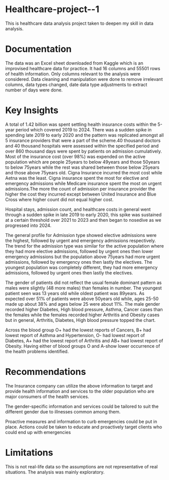 # Healthcare-project--1
This is healthcare data analysis project taken to deepen my skill in data analysis.

# Documentation
The data was an Excel sheet downloaded from Kaggle which is an improvised healthcare data for practice. It had 16 columns and 55501 rows of health information. Only columns  relevant to the analysis were considered. Data cleaning and manipulation were done to remove irrelevant columns, data types changed, date data type adjustments to extract number of  days were done.

# Key Insights
A total of 1.42 billion was spent settling health insurance costs within the 5-year period  which covered 2019 to 2024. There was a sudden spike in spending late 2019 to early 2020 and the pattern was replicated amongst all 5 insurance providers that were a part of the scheme.40 thousand doctors and 40 thousand hospitals were assessed within the specified period and over 860 thousand days were spent by patients on admission cumulatively.
Most of the insurance cost (over 98%) was expended on the active population which are people 25years to below 49years and those 50years to below 75years while the rest was shared between those below 25years  and those above 75years old.
Cigna Insurance incurred the most cost while Aetna was the least. Cigna insurance spent the most for elective and emergency admissions while Medicare insurance spent the most on urgent admissions.The more the count of admission per insurance provider the higher the cost they incurred except between United Insurance and Blue Cross where higher count did not equal higher cost.

Hospital stays, admission count, and healthcare costs in general went through a sudden spike in late 2019 to early 2020,  this spike was sustained at a certain threshold over 2021 to 2023 and then began to nosedive as we progressed into 2024.

The general profile for Admission type showed elective admissions were the highest, followed by urgent and emergency admissions respectively. The trend for the admission type was similar for the active population where they had more elective admissions, followed by urgent ones then lower emergency admissions but the population above 75years had more urgent admissions, followed by emergency ones then lastly the electives. The youngest population was completely different, they had more emergency admissions, followed by urgent ones then lastly the electives.

The gender of patients did not reflect the usual female dominant pattern as males were slightly (48 more males) than females in number. The youngest patient seen was 13 years old while oldest  patient was 89years. As expected over 51% of patients were above 50years old while, ages 25-50 made up about 38% and ages below 25 were about 11%.
The male gender recorded higher Diabetes, High blood pressure, Asthma, Cancer cases than the females while the females recorded higher Arthritis and Obesity cases but in general, Arthritis, Diabetes, High blood pressure topped the chart.

Across the blood group O+ had the lowest reports of Cancers, B+ had lowest report of Asthma and Hypertension, O- had lowest report of Diabetes, A+ had the lowest report of Arthritis and  AB+ had lowest report of Obesity. Having either of blood groups O and A-show lower occurrence of the health problems identified.

# Recommendations
The Insurance company can utilize the above information to target and provide health information and services to the older population who are major consumers of the health services.

The gender-specific information and services could be tailored to suit the different gender due to illnesses common among them.

Proactive measures and information to curb emergencies could be put in place. Actions could be taken to educate and proactively target clients who could end up with emergencies

# Limitations
This is not real-life data so the assumptions are not representative of  real situations.
The analysis was mainly exploratory.
 

